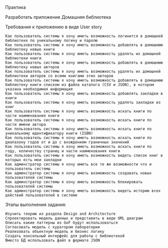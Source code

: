 Практика

Разработать приложение Домашняя библиотека

Требования к приложению в виде User story

    Как пользователь системы я хочу иметь возможность логинится в домашней библиотеке по уникальному логину и паролю
    Как пользователь системы я хочу иметь возможность добавлять в домашнюю библиотеку новые книги
    Как пользователь системы я хочу иметь возможность удалять их домашней библиотеки книги
    Как пользователь системы я хочу иметь возможность добавлять в домашнюю библиотеку новых авторов
    Как пользователь системы я хочу иметь возможность удалять их домашней библиотеки авторов со всеми книгами этих авторов
    Как пользователь системы я хочу иметь возможность добавлять в домашнюю библиотеку книги списком из файла каталога (CSV и JSON), в котором указана необходимая информация
    Как пользователь системы я хочу иметь возможность добавлять закладки в книги
    Как пользователь системы я хочу иметь возможность удалять закладки из книг
    Как пользователь системы я хочу иметь возможность искать книги по части наименования книги
    Как пользователь системы я хочу иметь возможность искать книги по части имени автора
    Как пользователь системы я хочу иметь возможность искать книги по уникальному идентификатору книги (ISBN)
    Как пользователь системы я хочу иметь возможность искать книги по диапазону годов от и до с вхождением граничных значений
    Как пользователь системы я хочу иметь возможность искать книги по году, количеству страниц и части наименования книги
    Как пользователь системы я хочу иметь возможность видеть список книг в которых есть мои закладки
    Как админстратор системы я хочу иметь все те же возможности что и пользователь системы
    Как админстратор системы я хочу иметь возможность создавать новых пользователей системы
    Как админстратор системы я хочу иметь возможность блокировать пользователей системы
    Как админстратор системы я хочу иметь возможность видеть историю всех действий пользователей в системе

Этапы выполнения задания:

    Изучить теорию из раздела Design and Architecture
    Спроектировать модель данных и представить в виде UML диаграм
    Описать какие паттерны из GoF будут использоваться
    Согласовать модель с куратором лаборатории
    Реализовать объектную модель и бизнес логику
    Создать консольный интерфейс для работы с библиотекой
    Вместо БД использовать файл в формате JSON